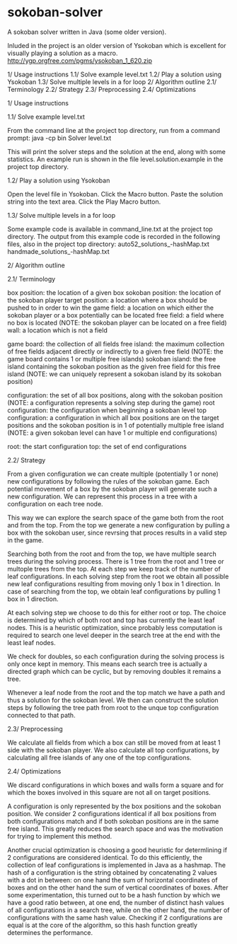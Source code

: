 # sokoban-solver

A sokoban solver written in Java (some older version).

Inluded in the project is an older version of Ysokoban which is excellent for visually playing a solution as a macro.
http://ygp.orgfree.com/pgms/ysokoban_1_620.zip


1/ Usage instructions
1.1/ Solve example level.txt
1.2/ Play a solution using Ysokoban
1.3/ Solve multiple levels in a for loop
2/ Algorithm outline
2.1/ Terminology
2.2/ Strategy
2.3/ Preprocessing
2.4/ Optimizations


1/ Usage instructions

1.1/ Solve example level.txt

From the command line at the project top directory, run from a command prompt:
java -cp bin Solver level.txt

This will print the solver steps and the solution at the end, along with some statistics.
An example run is shown in the file level.solution.example in the project top directory.

1.2/ Play a solution using Ysokoban

Open the level file in Ysokoban.
Click the Macro button.
Paste the solution string into the text area.
Click the Play Macro button.

1.3/ Solve multiple levels in a for loop

Some example code is available in command_line.txt at the project top directory.
The output from this example code is recorded in the following files, also in the project top directory:
auto52_solutions_-hashMap.txt
handmade_solutions_-hashMap.txt

2/ Algorithm outline

2.1/ Terminology

box position: the location of a given box
sokoban position: the location of the sokoban player
target position: a location where a box should be pushed to in order to win the game
field: a location on which either the sokoban player or a box potentially can be located
free field: a field where no box is located
(NOTE: the sokoban player can be located on a free field)
wall: a location which is not a field

game board: the collection of all fields
free island: the maximum collection of free fields adjacent directly or indirectly to a given free field
(NOTE: the game board contains 1 or multiple free islands)
sokoban island: the free island containing the sokoban position as the given free field for this free island
(NOTE: we can uniquely represent a sokoban island by its sokoban position)

configuration: the set of all box positions, along with the sokoban position
(NOTE: a configuration represents a solving step during the game)
root configuration: the configuration when beginning a sokoban level
top configuration: a configuration in which all box positions are on the target positions and the sokoban position is in 1 of potentially multiple free island
(NOTE: a given sokoban level can have 1 or multiple end configurations)

root: the start configuration
top: the set of end configurations

2.2/ Strategy

From a given configuration we can create multiple (potentially 1 or none) new configurations by following the rules of the sokoban game.
Each potential movement of a box by the sokoban player will generate such a new configuration.
We can represent this process in a tree with a configuration on each tree node.

This way we can explore the search space of the game both from the root and from the top.
From the top we generate a new configuration by pulling a box with the sokoban user, since revrsing that proces results in a valid step in the game.

Searching both from the root and from the top, we have multiple search trees during the solving process.
There is 1 tree from the root and 1 tree or multople trees from the top.
At each step we keep track of the number of leaf configurations.
In each solving step from the root we obtain all possible new leaf configurations resulting from moving only 1 box in 1 direction.
In case of searching from the top, we obtain leaf configurations by pulling 1 box in 1 direction.

At each solving step we choose to do this for either root or top.
The choice is determined by which of both root and top has currently the least leaf nodes.
This is a heuristic optimization, since probably less computation is required to search one level deeper in the search tree at the end with the least leaf nodes.

We check for doubles, so each configuration during the solving process is only once kept in memory.
This means each search tree is actually a directed graph which can be cyclic, but by removing doubles it remains a tree.

Whenever a leaf node from the root and the top match we have a path and thus a solution for the sokoban level.
We then can construct the solution steps by following the tree path from root to the unque top configuration connected to that path.

2.3/ Preprocessing

We calculate all fields from which a box can still be moved from at least 1 side with the sokoban player.
We also calculate all top configurations, by calculating all free islands of any one of the top configurations.

2.4/ Optimizations

We discard configurations in which boxes and walls form a square and for which the boxes involved in this square are not all on target positions.

A configuration is only represented by the box positions and the sokoban position.
We consider 2 configurations identical if all box positions from both configurations match and if both sokoban positions are in the same free island.
This greatly reduces the search space and was the motivation for trying to implement this method.

Another crucial optimization is choosing a good heuristic for determlining if 2 configurations are considered identical.
To do this efficiently, the collection of leaf configurations is implemented in Java as a hashmap.
The hash of a configuration is the string obtained by concatenating 2 values with a dot in between:
on one hand the sum of horizontal coordinates of boxes and on the other hand the sum of vertical coordinates of boxes.
After some experimentation, this turned out to be a hash function by which we have a good ratio between,
at one end, the number of distinct hash values of all configurations in a search tree,
while on the other hand, the number of configurations with the same hash value.
Checking if 2 configurations are equal is at the core of the algorithm, so this hash function greatly determines the performance.
